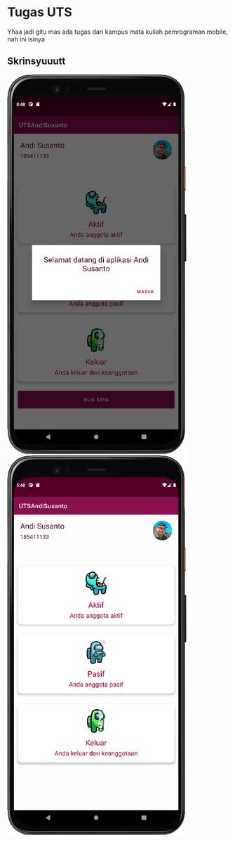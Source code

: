 # Tugas UTS

Yhaa jadi gitu mas ada tugas dari kampus mata kuliah pemrograman mobile, nah ini isinya

## Skrinsyuuutt

![ss0](185411133_Andi_Susanto_SS0.png)
![ss1](185411133_Andi_Susanto_SS1.png)


